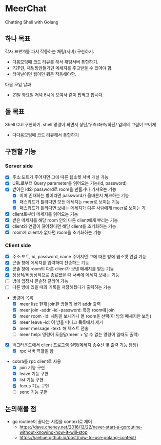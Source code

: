# MeerChat
Chatting Shell with Golang

## 하나 목표
각자 *브랜치*를 파서 작동하는 채팅(서버) 구현하기.
- 다음모임때 코드 리뷰를 해서 채팅서버 통합하기.
- P2P던, 채팅방만들기던 메세지를 주고받을 수 있어야 함.
- 터미널이던 웹이던 뭐든 작동해야함.

다음 모임 날짜
- 21일 화요일 저녁 6시에 모여서 같이 밥먹고 합시다.

## 둘 목표
Shell CUI 구현하기. shell 명령어 되면서 상단/우측/좌측/하단/ 임의의 그림이 보이게
- 다다음모임때 코드 리뷰해서 통합하기

## 구현할 기능
### Server side
- [x] 주소:포트가 주어지면 그에 따른 웹소켓 서버 개설 기능
- [x] URL로부터 Query parameter를 읽어오는 기능(id, password)
- [x] 받아온 id와 password로 room을 만들거나 가져오는 기능
    - [x] 이미 존재하는 방이라면 password가 올바른지 체크하는 기능
    - [x] 패스워드가 틀리다면 모든 메세지는 meer로 보이는 기능
    - [x] 패스워드가 틀리다면 보내는 메세지가 다른 사람에게 meer로 보이는 기
- [x] client로부터 메세지를 읽어오는 기능
- [x] 받은 메세지를 해당 room 안의 다른 client에게 뿌리는 기능
- [x] client와 연결이 끊어졌다면 해당 client를 초기화하는 기능
- [x] room에 client가 없다면 room을 초기화하는 기능
### Client side
- [x] 주소:포트, id, password, name 주어지면 그에 따른 방에 웹소켓 연결 기능
- [x] 콘솔 창에 메세지를 입력하여 전송하는 기능
- [x] 콘솔 창에 room의 다른 client가 보낸 메세지를 받는 기능
- [x] 정상적/비정상적으로 종료됐을 때 서버에 메세지 보내는 기능
- [ ] 방에 입장시 콘솔창 클리어 기능
- [ ] 다른 방에 있을 때의 기록을 저장해뒀다가 출력하는 기능
- 명령어 목록
    - [x] meer list: 현재 join한 방들의 id와 addr 출력
    - [x] meer join -addr -id -password: 특정 room에 join
    - [x] meer room -id: 채팅을 보내거나 볼 room을 선택(이 방의 메세지만 보임)
    - [x] meer leave -id: 이 방을 떠나고 목록에서 제거 
    - [x] meer message -text: 해 텍스트 전송
    - [ ] meer help: 명령어 도움말(meer + 알 수 없는 명령어 일때도 출력)
- [x] 백그라운드에서 client 프로그램 실행(메세지 송수신 및 출력 기능 담당)
    - [x] rpc 서버 역할을 함
- cobra를 rpc client로 사용
    - [x] join 기능 구현
    - [x] leave 기능 구현
    - [x] list 기능 구현
    - [x] focus 기능 구현
    - [ ] send 기능 구현
    
## 논의해볼 점
- go routine이 끝나는 시점을 context로 제어
    - https://dave.cheney.net/2016/12/22/never-start-a-goroutine-without-knowing-how-it-will-stop
    - https://jaehue.github.io/post/how-to-use-golang-context/
